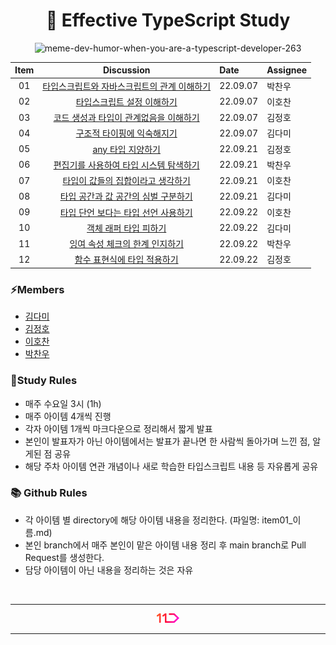 
<div align=center>

<h1> 🚀 Effective TypeScript Study </h1>

![meme-dev-humor-when-you-are-a-typescript-developer-263](https://user-images.githubusercontent.com/56783350/184276754-fd5e214c-ea75-43a6-9214-c499259aef4e.jpeg)


| Item     |          Discussion          | Date       |Assignee|
|:------:  |:----------------------------:| :--------- | :--------- |
| 01       | [타입스크립트와 자바스크립트의 관계 이해하기](./ch01_%ED%83%80%EC%9E%85%EC%8A%A4%ED%81%AC%EB%A6%BD%ED%8A%B8_%EC%95%8C%EC%95%84%EB%B3%B4%EA%B8%B0//item01_chanu.md) | 22.09.07 | 박찬우 |
| 02       |     [타입스크립트 설정 이해하기](./ch01_%ED%83%80%EC%9E%85%EC%8A%A4%ED%81%AC%EB%A6%BD%ED%8A%B8_%EC%95%8C%EC%95%84%EB%B3%B4%EA%B8%B0//item02_%ED%98%B8%EC%B0%AC.md)      | 22.09.07 | 이호찬 |
| 03       |  [코드 생성과 타입이 관계없음을 이해하기](./ch01_%ED%83%80%EC%9E%85%EC%8A%A4%ED%81%AC%EB%A6%BD%ED%8A%B8_%EC%95%8C%EC%95%84%EB%B3%B4%EA%B8%B0//item03_%EC%A0%95%ED%98%B8.md)  | 22.09.07 | 김정호 |
| 04       |     [구조적 타이핑에 익숙해지기](./ch01_%ED%83%80%EC%9E%85%EC%8A%A4%ED%81%AC%EB%A6%BD%ED%8A%B8_%EC%95%8C%EC%95%84%EB%B3%B4%EA%B8%B0//item04_dami.md)      | 22.09.07 | 김다미 |
| 05       |       [any 타입 지양하기](#)       | 22.09.21 |김정호 |
| 06       |  [편집기를 사용하여 타입 시스템 탐색하기](./ch02_%ED%83%80%EC%9E%85%EC%8A%A4%ED%81%AC%EB%A6%BD%ED%8A%B8%EC%9D%98_%ED%83%80%EC%9E%85_%EC%8B%9C%EC%8A%A4%ED%85%9C//item06_chanu.md)  | 22.09.21 |박찬우 |
| 07       |   [타입이 값들의 집합이라고 생각하기](./ch02_%ED%83%80%EC%9E%85%EC%8A%A4%ED%81%AC%EB%A6%BD%ED%8A%B8%EC%9D%98_%ED%83%80%EC%9E%85_%EC%8B%9C%EC%8A%A4%ED%85%9C//item07_%ED%98%B8%EC%B0%AC.md)    | 22.09.21 |이호찬 |
| 08       |  [타입 공간과 값 공간의 심벌 구분하기](./ch02_%ED%83%80%EC%9E%85%EC%8A%A4%ED%81%AC%EB%A6%BD%ED%8A%B8%EC%9D%98_%ED%83%80%EC%9E%85_%EC%8B%9C%EC%8A%A4%ED%85%9C//item08_dami.md)   | 22.09.21 |김다미 |
| 09       |  [타입 단언 보다는 타입 선언 사용하기](./ch02_%ED%83%80%EC%9E%85%EC%8A%A4%ED%81%AC%EB%A6%BD%ED%8A%B8%EC%9D%98_%ED%83%80%EC%9E%85_%EC%8B%9C%EC%8A%A4%ED%85%9C//item09_%ED%98%B8%EC%B0%AC.md)   | 22.09.22 |이호찬 |
| 10       |      [객체 래퍼 타입 피하기](./ch02_%ED%83%80%EC%9E%85%EC%8A%A4%ED%81%AC%EB%A6%BD%ED%8A%B8%EC%9D%98_%ED%83%80%EC%9E%85_%EC%8B%9C%EC%8A%A4%ED%85%9C/item10_dami.md)       | 22.09.22 |김다미 |
| 11       |    [잉여 속성 체크의 한계 인지하기](./ch02_%ED%83%80%EC%9E%85%EC%8A%A4%ED%81%AC%EB%A6%BD%ED%8A%B8%EC%9D%98_%ED%83%80%EC%9E%85_%EC%8B%9C%EC%8A%A4%ED%85%9C/item11_chanu.md)    | 22.09.22 |박찬우 |
| 12       |     [함수 표현식에 타입 적용하기](#)     | 22.09.22 |김정호 |

</div>


### ⚡️Members
- [김다미](https://github.com/damilog)
- [김정호](https://github.com/Hoya-kim)
- [이호찬](https://github.com/hochan222)
- [박찬우](https://github.com/chanuuuuu)


### 📝Study Rules
- 매주 수요일 3시 (1h)
- 매주 아이템 4개씩 진행
- 각자 아이템 1개씩 마크다운으로 정리해서 짧게 발표
- 본인이 발표자가 아닌 아이템에서는 발표가 끝나면 한 사람씩 돌아가며 느낀 점, 알게된 점 공유
- 해당 주차 아이템 연관 개념이나 새로 학습한 타입스크립트 내용 등 자유롭게 공유

### 📚 Github Rules 
  - 각 아이템 별 directory에 해당 아이템 내용을 정리한다. (파일명: item01_이름.md)
  - 본인 branch에서 매주 본인이 맡은 아이템 내용 정리 후 main branch로 Pull Request를 생성한다.
  - 담당 아이템이 아닌 내용을 정리하는 것은 자유

<br />
<hr />
<p align="center">
    <img width="7%" alt="_2021-05-12__1 58 58" src="https://raw.githubusercontent.com/11st-corp/.github/main/profile/img/11st_logo.png?raw=true">
</p>
<hr />
